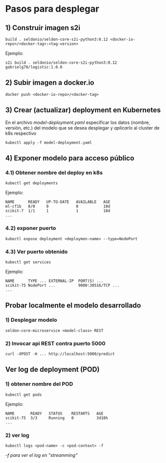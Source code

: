 # Pasos para desplegar

## 1) Construir imagen s2i 

    build . seldonio/seldon-core-s2i-python3:0.12 <docker-io-repo>/<docker-tag>:<tag-version>

Ejemplo: 

    s2i build . seldonio/seldon-core-s2i-python3:0.12 gabrielg78/logistic:1.0.0
 
## 2) Subir imagen a docker.io

    docker push <docker-io-repo>/<docker-tag>

## 3) Crear (actualizar) deployment en Kubernetes

En el archivo *model-deployment.yaml* especificar los datos (nombre, versión, etc.) del modelo que se desea desplegar y *aplicarlo* al cluster de k8s respectivo

    kubectl apply -f model-deployment.yaml

## 4) Exponer modelo para acceso público

### 4.1) Obtener nombre del deploy en k8s

    kubectl get deployments

Ejemplo:

    NAME      READY   UP-TO-DATE   AVAILABLE   AGE
    ml-cf1b   0/0     0            0           10d
    scikit-7  1/1     1            1           10d
    ...

### 4.2) exponer puerto

    kubectl expose deployment <deploymen-name> --type=NodePort

### 4.3) Ver puerto obtenido

    kubectl get services

Ejemplo:

    NAME      TYPE ... EXTERNAL-IP  PORT(S) ...
    scikit-75 NodePort ...          9000:30516/TCP ...
    ...

## Probar localmente el modelo desarrollado

### 1) Desplegar modelo
    seldon-core-microservice <model-class> REST
### 2) Invocar api REST contra puerto 5000
    curl -XPOST -H ... http://localhost:5000/predict

## Ver log de deployment (POD)

### 1) obtener nombre del POD

    kubectl get pods

Ejemplo:

    NAME       READY   STATUS    RESTARTS   AGE
    scikit-75  3/3     Running   0          3d18h
    ...

### 2) ver log

    kubectl logs <pod-name> -c <pod-context> -f

*-f para ver el log en "streamming"*